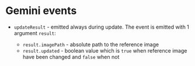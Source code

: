 # Gemini events

* `updateResult` - emitted always during update. The event is emitted with 1 argument `result`:

    * `result.imagePath` - absolute path to the reference image
    * `result.updated` - boolean value which is `true` when reference image have been changed and `false` when not
